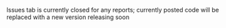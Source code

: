 Issues tab is currently closed for any reports; currently posted code will be replaced with a new version releasing soon
